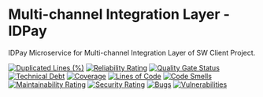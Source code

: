 # Multi-channel Integration Layer - IDPay
IDPay Microservice for Multi-channel Integration Layer of SW Client Project.

[![Duplicated Lines (%)](https://sonarcloud.io/api/project_badges/measure?project=pagopa_mil-idpay-mock&metric=duplicated_lines_density)](https://sonarcloud.io/summary/new_code?id=pagopa_mil-idpay-mock)
[![Reliability Rating](https://sonarcloud.io/api/project_badges/measure?project=pagopa_mil-idpay-mock&metric=reliability_rating)](https://sonarcloud.io/summary/new_code?id=pagopa_mil-idpay-mock)
[![Quality Gate Status](https://sonarcloud.io/api/project_badges/measure?project=pagopa_mil-idpay-mock&metric=alert_status)](https://sonarcloud.io/summary/new_code?id=pagopa_mil-idpay-mock)
[![Technical Debt](https://sonarcloud.io/api/project_badges/measure?project=pagopa_mil-idpay-mock&metric=sqale_index)](https://sonarcloud.io/summary/new_code?id=pagopa_mil-idpay-mock)
[![Coverage](https://sonarcloud.io/api/project_badges/measure?project=pagopa_mil-idpay-mock&metric=coverage)](https://sonarcloud.io/summary/new_code?id=pagopa_mil-idpay-mock)
[![Lines of Code](https://sonarcloud.io/api/project_badges/measure?project=pagopa_mil-idpay-mock&metric=ncloc)](https://sonarcloud.io/summary/new_code?id=pagopa_mil-idpay-mock)
[![Code Smells](https://sonarcloud.io/api/project_badges/measure?project=pagopa_mil-idpay-mock&metric=code_smells)](https://sonarcloud.io/summary/new_code?id=pagopa_mil-idpay-mock)
[![Maintainability Rating](https://sonarcloud.io/api/project_badges/measure?project=pagopa_mil-idpay-mock&metric=sqale_rating)](https://sonarcloud.io/summary/new_code?id=pagopa_mil-idpay-mock)
[![Security Rating](https://sonarcloud.io/api/project_badges/measure?project=pagopa_mil-idpay-mock&metric=security_rating)](https://sonarcloud.io/summary/new_code?id=pagopa_mil-idpay-mock)
[![Bugs](https://sonarcloud.io/api/project_badges/measure?project=pagopa_mil-idpay-mock&metric=bugs)](https://sonarcloud.io/summary/new_code?id=pagopa_mil-idpay-mock)
[![Vulnerabilities](https://sonarcloud.io/api/project_badges/measure?project=pagopa_mil-idpay-mock&metric=vulnerabilities)](https://sonarcloud.io/summary/new_code?id=pagopa_mil-idpay-mock)
